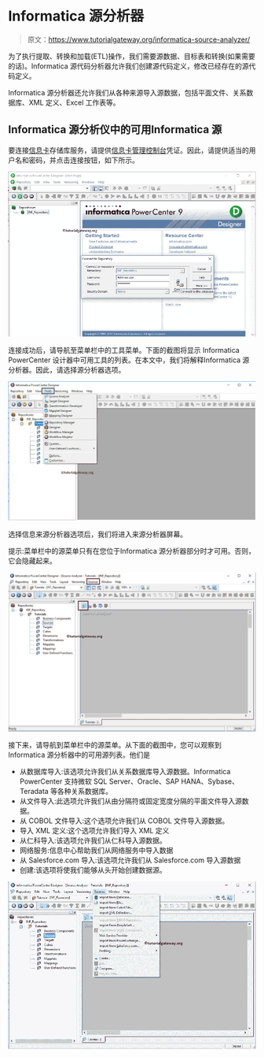 # Informatica 源分析器

> 原文：<https://www.tutorialgateway.org/informatica-source-analyzer/>

为了执行提取、转换和加载(ETL)操作，我们需要源数据、目标表和转换(如果需要的话)。Informatica 源代码分析器允许我们创建源代码定义，修改已经存在的源代码定义。

Informatica 源分析器还允许我们从各种来源导入源数据，包括平面文件、关系数据库、XML 定义、Excel 工作表等。

## Informatica 源分析仪中的可用Informatica 源

要连接[信息卡](https://www.tutorialgateway.org/informatica/)存储库服务，请提供[信息卡管理控制台](https://www.tutorialgateway.org/informatica-admin-console/)凭证。因此，请提供适当的用户名和密码，并点击连接按钮，如下所示。

![Informatica Source Analyzer 0](img/94f8d80d63361b2bfd960a0a92f0d45f.png)

连接成功后，请导航至菜单栏中的工具菜单。下面的截图将显示 Informatica PowerCenter 设计器中可用工具的列表。在本文中，我们将解释Informatica 源分析器。因此，请选择源分析器选项。

![Informatica Source Analyzer 0.1](img/48e6f1525f3d098da4978b89481015b8.png)

选择信息来源分析器选项后，我们将进入来源分析器屏幕。

提示:菜单栏中的源菜单只有在您位于Informatica 源分析器部分时才可用。否则，它会隐藏起来。

![Informatica Source Analyzer 1](img/fde82b4f78b3edea8d49bc5b13bf2795.png)

接下来，请导航到菜单栏中的源菜单。从下面的截图中，您可以观察到 Informatica 源分析器中的可用源列表。他们是

*   从数据库导入:该选项允许我们从关系数据库导入源数据。Informatica PowerCenter 支持微软 SQL Server、Oracle、SAP HANA、Sybase、Teradata 等各种关系数据库。
*   从文件导入:此选项允许我们从由分隔符或固定宽度分隔的平面文件导入源数据。
*   从 COBOL 文件导入:这个选项允许我们从 COBOL 文件导入源数据。
*   导入 XML 定义:这个选项允许我们导入 XML 定义
*   从仁科导入:该选项允许我们从仁科导入源数据。
*   网络服务:信息中心帮助我们从网络服务中导入数据
*   从 Salesforce.com 导入:该选项允许我们从 Salesforce.com 导入源数据
*   创建:该选项将使我们能够从头开始创建数据源。

![Informatica Source Analyzer 2](img/7e5eb7d95508b7bd45f12491b1c1740a.png)